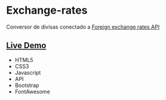 # Exchange-rates
Conversor de divisas conectado a [Foreign exchange rates API](https://exchangeratesapi.io)

## [Live Demo](https://pvmelli.github.io/Exchange-rates/)

* HTML5
* CSS3
* Javascript
* API
* Bootstrap
* FontAwesome

